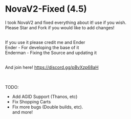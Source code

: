 # NovaV2-Fixed (4.5)
I took NovaV2 and fixed everything about it! use if you wish.<br>
Please Star and Fork if you would like to add changes!<br><br>

If you use it please credit me and Ender<br>
Ender - For developing the base of it<br>
Enderman - Fixing the Source and updating it<br><br>

And join here! https://discord.gg/pBvXzp68aH<br><br><br>

TODO:<br>
- Add AGID Support (Thanos, etc)<br>
- Fix Shopping Carts<br>
- Fix more bugs (Double builds, etc).<br>
and more!
